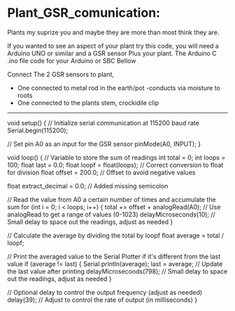 # Plant_GSR_comunication:
Plants my suprize you and maybe they are more than most think they are.

 If you wanted to see an aspect of your plant try this code, you will need a Arduino UNO or similar and a GSR sensor Plus your plant.
 The Arduino C .ino file code for your Arduino or SBC Bellow

 Connect The 2 GSR sensors to plant, 
  - One connected to metal rod in the earth/pot -conducts via moisture to roots
  - One connected to the plants stem, crockidile clip
  - -----------------------------------------------------

 void setup() {
  // Initialize serial communication at 115200 baud rate
  Serial.begin(115200);

  // Set pin A0 as an input for the GSR sensor
  pinMode(A0, INPUT);
}

void loop() {
  // Variable to store the sum of readings
  int total = 0;
  int loops = 100;
  float last = 0.0;
  float loopf = float(loops); // Correct conversion to float for division
  float offset = 200.0;       // Offset to avoid negative values

  float extract_decimal = 0.0; // Added missing semicolon

  // Read the value from A0 a certain number of times and accumulate the sum
  for (int i = 0; i < loops; i++) {
    total += offset + analogRead(A0); // Use analogRead to get a range of values (0-1023)
    delayMicroseconds(10); // Small delay to space out the readings, adjust as needed
  }

  // Calculate the average by dividing the total by loopf
  float average = total / loopf;

  // Print the averaged value to the Serial Plotter if it's different from the last value
  if (average != last) {
    Serial.println(average);
    last = average; // Update the last value after printing
    delayMicroseconds(798); // Small delay to space out the readings, adjust as needed
  }

  // Optional delay to control the output frequency (adjust as needed)
  delay(39); // Adjust to control the rate of output (in milliseconds)
}

